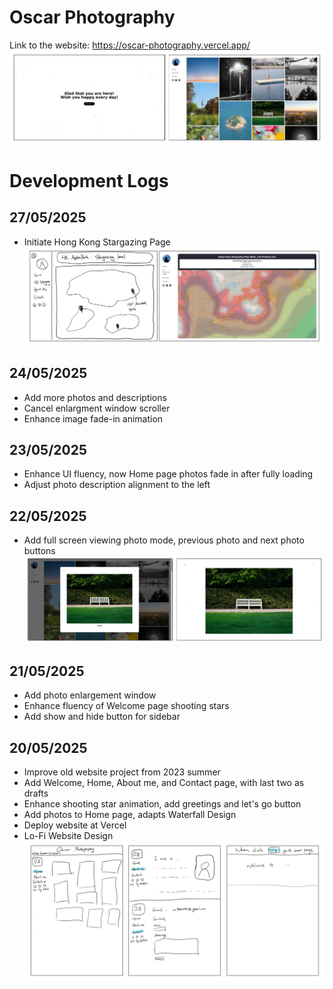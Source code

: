# Oscar Photography

Link to the website: https://oscar-photography.vercel.app/
![HiFi Website Design](public/images/hifi_web.jpg)

# Development Logs

## 27/05/2025

- Initiate Hong Kong Stargazing Page
  ![HK Stargazing lofi hifi](public/images/hkstar_lofi_hifi.jpg)

## 24/05/2025

- Add more photos and descriptions
- Cancel enlargment window scroller
- Enhance image fade-in animation

## 23/05/2025

- Enhance UI fluency, now Home page photos fade in after fully loading
- Adjust photo description alignment to the left

## 22/05/2025

- Add full screen viewing photo mode, previous photo and next photo buttons
  ![LoFi Website Design](public/images/photo_viewing_windows.jpg)

## 21/05/2025

- Add photo enlargement window
- Enhance fluency of Welcome page shooting stars
- Add show and hide button for sidebar

## 20/05/2025

- Improve old website project from 2023 summer
- Add Welcome, Home, About me, and Contact page, with last two as drafts
- Enhance shooting star animation, add greetings and let's go button
- Add photos to Home page, adapts Waterfall Design
- Deploy website at Vercel
- Lo-Fi Website Design
  ![LoFi Website Design](public/images/lofi_web.jpg)
